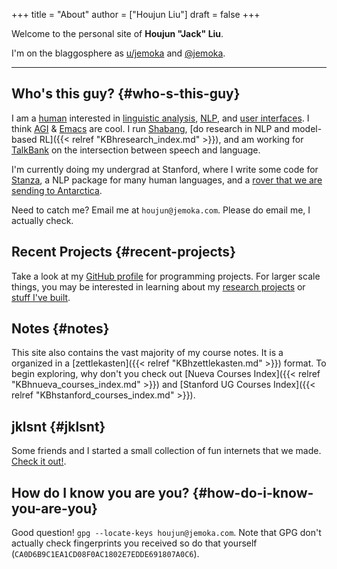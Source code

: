 +++
title = "About"
author = ["Houjun Liu"]
draft = false
+++

Welcome to the personal site of ****Houjun "Jack" Liu****.

I'm on the blaggosphere as [u/jemoka](https://www.reddit.com/user/Jemoka/) and [@jemoka](https://github.com/Jemoka/).

---


## Who's this guy? {#who-s-this-guy}

I am a [human](https://avatars.githubusercontent.com/u/28765741?v=4) interested in [linguistic analysis](http://pubs.asha.org/doi/10.1044/2023_JSLHR-22-00642), [NLP](https://aclanthology.org/2024.crac-1.4.pdf), and [user interfaces](https://www.shabang.io). I think [AGI](https://en.wikipedia.org/wiki/Artificial_general_intelligence) &amp; [Emacs](https://github.com/Jemoka/.emacs.d) are cool. I run [Shabang](https://www.shabang.io), [do research in NLP and model-based RL]({{< relref "KBhresearch_index.md" >}}), and am working for [TalkBank](https://www.talkbank.org/) on the intersection between speech and language.

I'm currently doing my undergrad at Stanford, where I write some code for [Stanza](https://github.com/stanfordnlp/stanza), a NLP package for many human languages, and a [rover that we are sending to Antarctica](https://github.com/stanford-ssi).

Need to catch me? Email me at `houjun@jemoka.com`. Please do email me, I actually check.


## Recent Projects {#recent-projects}

Take a look at my [GitHub profile](https://github.com/Jemoka/) for programming projects. For larger scale things, you may be interested in learning about my [research projects](https://ai.stanford.edu/~houjun/) or [stuff I've built](https://www.jemoka.com/posts/kbhprojects/).


## Notes {#notes}

This site also contains the vast majority of my course notes. It is a organized in a [zettlekasten]({{< relref "KBhzettlekasten.md" >}}) format. To begin exploring, why don't you check out [Nueva Courses Index]({{< relref "KBhnueva_courses_index.md" >}}) and [Stanford UG Courses Index]({{< relref "KBhstanford_courses_index.md" >}}).


## jklsnt {#jklsnt}

Some friends and I started a small collection of fun internets that we made. [Check it out!](https://www.jklsnt.com/).


## How do I know you are you? {#how-do-i-know-you-are-you}

Good question! `gpg --locate-keys houjun@jemoka.com`. Note that GPG don't actually check fingerprints you received so do that yourself (`CA0D6B9C1EA1CD08F0AC1802E7EDDE691807A0C6`).
